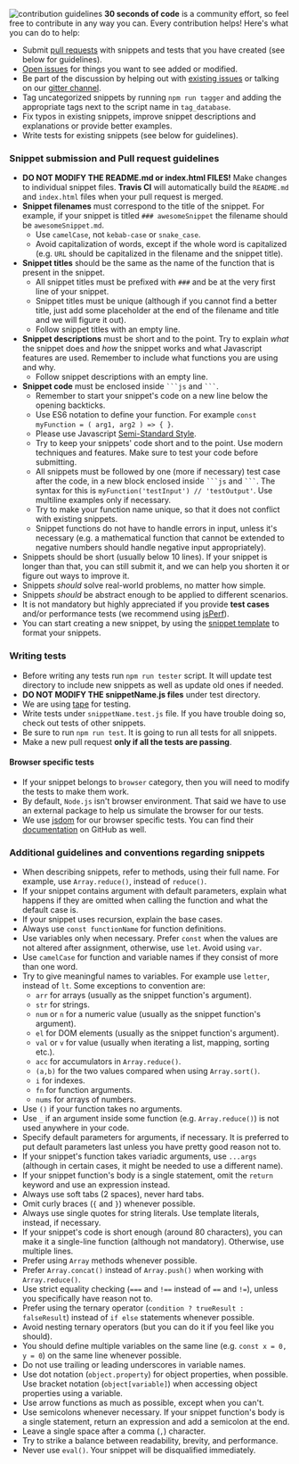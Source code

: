 ![contribution guidelines](https://i.imgur.com/8Wk9nat.png)
**30 seconds of code** is a community effort, so feel free to contribute in any way you can. Every contribution helps!
Here's what you can do to help:
- Submit [pull requests](https://github.com/30-seconds/30-seconds-of-code/pulls) with snippets and tests that you have created (see below for guidelines).
- [Open issues](https://github.com/30-seconds/30-seconds-of-code/issues/new) for things you want to see added or modified.
- Be part of the discussion by helping out with [existing issues](https://github.com/30-seconds/30-seconds-of-code/issues) or talking on our [gitter channel](https://gitter.im/30-seconds-of-code/Lobby).
- Tag uncategorized snippets by running `npm run tagger` and adding the appropriate tags next to the script name in `tag_database`.
- Fix typos in existing snippets, improve snippet descriptions and explanations or provide better examples.
- Write tests for existing snippets (see below for guidelines).
### Snippet submission and Pull request guidelines
- **DO NOT MODIFY THE README.md or index.html FILES!** Make changes to individual snippet files. **Travis CI** will automatically build the `README.md` and `index.html` files when your pull request is merged.
- **Snippet filenames** must correspond to the title of the snippet. For example, if your snippet is titled `### awesomeSnippet` the filename should be `awesomeSnippet.md`.
  - Use `camelCase`, not `kebab-case` or `snake_case`.
  - Avoid capitalization of words, except if the whole word is capitalized (e.g. `URL` should be capitalized in the filename and the snippet title).
- **Snippet titles** should be the same as the name of the function that is present in the snippet.
  - All snippet titles must be prefixed with `###` and be at the very first line of your snippet.
  - Snippet titles must be unique (although if you cannot find a better title, just add some placeholder at the end of the filename and title and we will figure it out).
  - Follow snippet titles with an empty line.
- **Snippet descriptions** must be short and to the point. Try to explain *what* the snippet does and *how* the snippet works and what Javascript features are used. Remember to include what functions you are using and why.
  - Follow snippet descriptions with an empty line.
- **Snippet code** must be enclosed inside ` ```js ` and ` ``` `.
  - Remember to start your snippet's code on a new line below the opening backticks.
  - Use ES6 notation to define your function. For example `const myFunction = ( arg1, arg2 ) => { }`.
  - Please use Javascript [Semi-Standard Style](https://github.com/Flet/semistandard).
  - Try to keep your snippets' code short and to the point. Use modern techniques and features. Make sure to test your code before submitting.
  - All snippets must be followed by one (more if necessary) test case after the code, in a new block enclosed inside ` ```js ` and ` ``` `. The syntax for this is `myFunction('testInput') // 'testOutput'`. Use multiline examples only if necessary.
  - Try to make your function name unique, so that it does not conflict with existing snippets.
  - Snippet functions do not have to handle errors in input, unless it's necessary (e.g. a mathematical function that cannot be extended to negative numbers should handle negative input appropriately).
- Snippets should be short (usually below 10 lines). If your snippet is longer than that, you can still submit it, and we can help you shorten it or figure out ways to improve it.
- Snippets *should* solve real-world problems, no matter how simple.
- Snippets *should* be abstract enough to be applied to different scenarios.
- It is not mandatory but highly appreciated if you provide **test cases** and/or performance tests (we recommend using [jsPerf](https://jsperf.com/)).
- You can start creating a new snippet, by using the [snippet template](snippet-template.md) to format your snippets.

### Writing tests
- Before writing any tests run `npm run tester` script. It will update test directory to include new snippets as well as update old ones if needed.
- **DO NOT MODIFY THE snippetName.js files** under test directory.
- We are using [tape](https://github.com/substack/tape) for testing.
- Write tests under `snippetName.test.js` file. If you have trouble doing so, check out tests of other snippets.
- Be sure to run `npm run test`. It is going to run all tests for all snippets.
- Make a new pull request **only if all the tests are passing**.
#### Browser specific tests
- If your snippet belongs to `browser` category, then you will need to modify the tests to make them work.
- By default, `Node.js` isn't browser environment. That said we have to use an external package to help us simulate the browser for our tests.
- We use [jsdom](https://www.npmjs.com/package/jsdom) for our browser specific tests. You can find their [documentation](https://github.com/jsdom/jsdom) on GitHub as well.
### Additional guidelines and conventions regarding snippets
- When describing snippets, refer to methods, using their full name. For example, use `Array.reduce()`, instead of `reduce()`.
- If your snippet contains argument with default parameters, explain what happens if they are omitted when calling the function and what the default case is.
- If your snippet uses recursion, explain the base cases.
- Always use `const functionName` for function definitions.
- Use variables only when necessary. Prefer `const` when the values are not altered after assignment, otherwise, use `let`. Avoid using `var`.
- Use `camelCase` for function and variable names if they consist of more than one word.
- Try to give meaningful names to variables. For example use `letter`, instead of `lt`. Some exceptions to convention are:
  - `arr` for arrays (usually as the snippet function's argument).
  - `str` for strings.
  - `num` or `n` for a numeric value (usually as the snippet function's argument).
  - `el` for DOM elements (usually as the snippet function's argument).
  - `val` or `v` for value (usually when iterating a list, mapping, sorting etc.).
  - `acc` for accumulators in `Array.reduce()`.
  - `(a,b)` for the two values compared when using `Array.sort()`.
  - `i` for indexes.
  - `fn` for function arguments.
  - `nums` for arrays of numbers.
- Use `()` if your function takes no arguments.
- Use `_` if an argument inside some function (e.g. `Array.reduce()`) is not used anywhere in your code.
- Specify default parameters for arguments, if necessary. It is preferred to put default parameters last unless you have pretty good reason not to.
- If your snippet's function takes variadic arguments, use `...args` (although in certain cases, it might be needed to use a different name).
- If your snippet function's body is a single statement, omit the `return` keyword and use an expression instead.
- Always use soft tabs (2 spaces), never hard tabs.
- Omit curly braces (`{` and `}`) whenever possible.
- Always use single quotes for string literals. Use template literals, instead, if necessary.
- If your snippet's code is short enough (around 80 characters), you can make it a single-line function (although not mandatory). Otherwise, use multiple lines.
- Prefer using `Array` methods whenever possible.
- Prefer `Array.concat()` instead of `Array.push()` when working with `Array.reduce()`.
- Use strict equality checking (`===` and `!==` instead of `==` and `!=`), unless you specifically have reason not to.
- Prefer using the ternary operator (`condition ? trueResult : falseResult`) instead of `if else` statements whenever possible.
- Avoid nesting ternary operators (but you can do it if you feel like you should).
- You should define multiple variables on the same line (e.g. `const x = 0, y = 0`) on the same line whenever possible.
- Do not use trailing or leading underscores in variable names.
- Use dot notation (`object.property`) for object properties, when possible. Use bracket notation (`object[variable]`) when accessing object properties using a variable.
- Use arrow functions as much as possible, except when you can't.
- Use semicolons whenever necessary. If your snippet function's body is a single statement, return an expression and add a semicolon at the end.
- Leave a single space after a comma (`,`) character.
- Try to strike a balance between readability, brevity, and performance.
- Never use `eval()`. Your snippet will be disqualified immediately.
